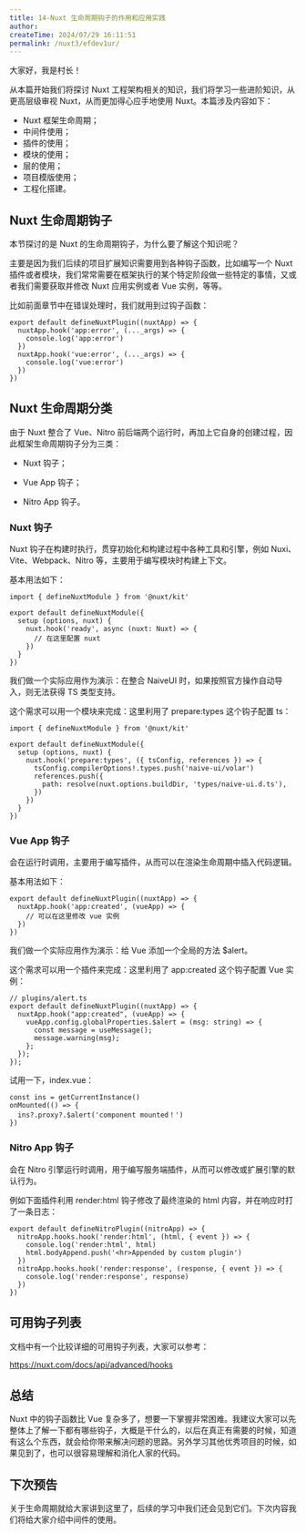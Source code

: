 ```yaml
---
title: 14-Nuxt 生命周期钩子的作用和应用实践
author:
createTime: 2024/07/29 16:11:51
permalink: /nuxt3/efdev1ur/
---
```

大家好，我是村长！

从本篇开始我们将探讨 Nuxt 工程架构相关的知识，我们将学习一些进阶知识，从更高层级审视 Nuxt，从而更加得心应手地使用 Nuxt。本篇涉及内容如下：

  * Nuxt 框架生命周期；
  * 中间件使用；
  * 插件的使用；
  * 模块的使用；
  * 层的使用；
  * 项目模版使用；
  * 工程化搭建。

## Nuxt 生命周期钩子

本节探讨的是 Nuxt 的生命周期钩子，为什么要了解这个知识呢？

主要是因为我们后续的项目扩展知识需要用到各种钩子函数，比如编写一个 Nuxt
插件或者模块，我们常常需要在框架执行的某个特定阶段做一些特定的事情，又或者我们需要获取并修改 Nuxt 应用实例或者 Vue 实例，等等。

比如前面章节中在错误处理时，我们就用到过钩子函数：

    
    
    export default defineNuxtPlugin((nuxtApp) => {
      nuxtApp.hook('app:error', (..._args) => {
        console.log('app:error')
      })
      nuxtApp.hook('vue:error', (..._args) => {
        console.log('vue:error')
      })
    })
    

## Nuxt 生命周期分类

由于 Nuxt 整合了 Vue、Nitro 前后端两个运行时，再加上它自身的创建过程，因此框架生命周期钩子分为三类：

  * Nuxt 钩子；

  * Vue App 钩子；

  * Nitro App 钩子。

### Nuxt 钩子

Nuxt 钩子在构建时执行，贯穿初始化和构建过程中各种工具和引擎，例如 Nuxi、Vite、Webpack、Nitro 等，主要用于编写模块时构建上下文。

基本用法如下：

    
    
    import { defineNuxtModule } from '@nuxt/kit'
    
    export default defineNuxtModule({
      setup (options, nuxt) {
        nuxt.hook('ready', async (nuxt: Nuxt) => { 
          // 在这里配置 nuxt
        })
      }
    })
    

我们做一个实际应用作为演示：在整合 NaiveUI 时，如果按照官方操作自动导入，则无法获得 TS 类型支持。

这个需求可以用一个模块来完成：这里利用了 prepare:types 这个钩子配置 ts：

    
    
    import { defineNuxtModule } from '@nuxt/kit'
    
    export default defineNuxtModule({
      setup (options, nuxt) {
        nuxt.hook('prepare:types', ({ tsConfig, references }) => {
          tsConfig.compilerOptions!.types.push('naive-ui/volar')
          references.push({
            path: resolve(nuxt.options.buildDir, 'types/naive-ui.d.ts'),
          })
        })
      }
    })
    

### Vue App 钩子

会在运行时调用，主要用于编写插件，从而可以在渲染生命周期中插入代码逻辑。

基本用法如下：

    
    
    export default defineNuxtPlugin((nuxtApp) => {
      nuxtApp.hook('app:created', (vueApp) => {
        // 可以在这里修改 vue 实例
      })
    })
    

我们做一个实际应用作为演示：给 Vue 添加一个全局的方法 $alert。

这个需求可以用一个插件来完成：这里利用了 app:created 这个钩子配置 Vue 实例：

    
    
    // plugins/alert.ts
    export default defineNuxtPlugin((nuxtApp) => {
      nuxtApp.hook("app:created", (vueApp) => {
        vueApp.config.globalProperties.$alert = (msg: string) => {
          const message = useMessage();
          message.warning(msg);
        };
      });
    });
    

试用一下，index.vue：

    
    
    const ins = getCurrentInstance()
    onMounted(() => {
      ins?.proxy?.$alert('component mounted！')
    })
    

### Nitro App 钩子

会在 Nitro 引擎运行时调用，用于编写服务端插件，从而可以修改或扩展引擎的默认行为。

例如下面插件利用 render:html 钩子修改了最终渲染的 html 内容，并在响应时打了一条日志：

    
    
    export default defineNitroPlugin((nitroApp) => {
      nitroApp.hooks.hook('render:html', (html, { event }) => {
        console.log('render:html', html)
        html.bodyAppend.push('<hr>Appended by custom plugin')
      })
      nitroApp.hooks.hook('render:response', (response, { event }) => {
        console.log('render:response', response)
      })
    })
    

## 可用钩子列表

文档中有一个比较详细的可用钩子列表，大家可以参考：

<https://nuxt.com/docs/api/advanced/hooks>

## 总结

Nuxt 中的钩子函数比 Vue
复杂多了，想要一下掌握非常困难。我建议大家可以先整体上了解一下都有哪些钩子，大概是干什么的，以后在真正有需要的时候，知道有这么个东西，就会给你带来解决问题的思路。另外学习其他优秀项目的时候，如果见到了，也可以很容易理解和消化人家的代码。

## 下次预告

关于生命周期就给大家讲到这里了，后续的学习中我们还会见到它们。下次内容我们将给大家介绍中间件的使用。

